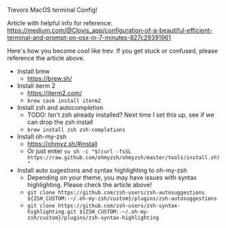 Trevors MacOS terminal Config!

Article with helpful info for reference: https://medium.com/@Clovis_app/configuration-of-a-beautiful-efficient-terminal-and-prompt-on-osx-in-7-minutes-827c29391961

Here's how you become cool like trev. If you get stuck or confused, please reference the article above.
- Install brew
    - https://brew.sh/ 
-  Install iterm 2
    -  https://iterm2.com/
    -  `brew cask install iterm2`
-  Install zsh and autocompletion
    - TODO: Isn't zsh already installed? Next time I set this up, see if we can drop the zsh install
    - `brew install zsh zsh-completions` 
- Install oh-my-zsh
    - https://ohmyz.sh/#install
    - Or just enter `su
sh -c "$(curl -fsSL https://raw.github.com/ohmyzsh/ohmyzsh/master/tools/install.sh)"`
-  Install auto sugestions and syntax highlighting to oh-my-zsh
    - Depending on your theme, you may have issues with syntax highlighting. Please check the article above!
    - `git clone https://github.com/zsh-users/zsh-autosuggestions ${ZSH_CUSTOM:-~/.oh-my-zsh/custom}/plugins/zsh-autosuggestions`
    - `git clone https://github.com/zsh-users/zsh-syntax-highlighting.git ${ZSH_CUSTOM:-~/.oh-my-zsh/custom}/plugins/zsh-syntax-highlighting`
